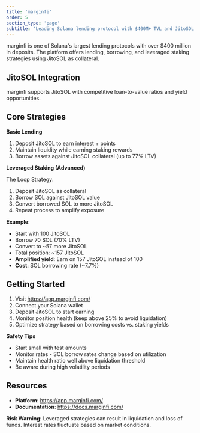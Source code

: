 ```yaml
---
title: 'marginfi'
order: 5
section_type: 'page'
subtitle: 'Leading Solana lending protocol with $400M+ TVL and JitoSOL integration'
---
```


marginfi is one of Solana's largest lending protocols with over $400 million in deposits. The platform offers lending, borrowing, and leveraged staking strategies using JitoSOL as collateral.

## JitoSOL Integration

marginfi supports JitoSOL with competitive loan-to-value ratios and yield opportunities.

## Core Strategies

**Basic Lending**
1. Deposit JitoSOL to earn interest + points
2. Maintain liquidity while earning staking rewards
3. Borrow assets against JitoSOL collateral (up to 77% LTV)

**Leveraged Staking (Advanced)**

The Loop Strategy:
1. Deposit JitoSOL as collateral
2. Borrow SOL against JitoSOL value  
3. Convert borrowed SOL to more JitoSOL
4. Repeat process to amplify exposure

**Example**:
- Start with 100 JitoSOL
- Borrow 70 SOL (70% LTV)
- Convert to ~57 more JitoSOL  
- Total position: ~157 JitoSOL
- **Amplified yield**: Earn on 157 JitoSOL instead of 100
- **Cost**: SOL borrowing rate (~7.7%)

## Getting Started

1. Visit <https://app.marginfi.com/>
2. Connect your Solana wallet
3. Deposit JitoSOL to start earning
4. Monitor position health (keep above 25% to avoid liquidation)
5. Optimize strategy based on borrowing costs vs. staking yields

**Safety Tips**
- Start small with test amounts
- Monitor rates - SOL borrow rates change based on utilization
- Maintain health ratio well above liquidation threshold
- Be aware during high volatility periods

## Resources

- **Platform**: <https://app.marginfi.com/>
- **Documentation**: <https://docs.marginfi.com/>

**Risk Warning**: Leveraged strategies can result in liquidation and loss of funds. Interest rates fluctuate based on market conditions.
